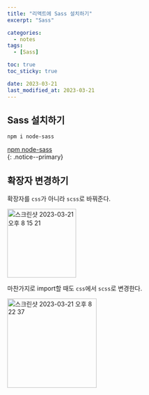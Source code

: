 ```yaml
---
title: "리액트에 Sass 설치하기"
excerpt: "Sass"

categories:
  - notes
tags:
  - [Sass]

toc: true
toc_sticky: true

date: 2023-03-21
last_modified_at: 2023-03-21
---
```


## Sass 설치하기

`npm i node-sass`

[npm node-sass](https://www.npmjs.com/package/node-sass) <br/>
{: .notice--primary}

## 확장자 변경하기

확장자를 `css`가 아니라 `scss`로 바꿔준다.

<img width="158" alt="스크린샷 2023-03-21 오후 8 15 21" src="https://user-images.githubusercontent.com/110877564/226590357-f91ec34c-5c84-4e76-a88f-437fff7f6d32.png" >

마찬가지로 import할 때도 `css`에서 `scss`로 변경한다.

<img width="205" alt="스크린샷 2023-03-21 오후 8 22 37" src="https://user-images.githubusercontent.com/110877564/226592312-562bd57f-9762-4e56-8733-c68fcc3d57d5.png">
